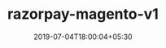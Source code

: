---
title: "razorpay-magento-v1"
date: 2019-07-04T18:00:04+05:30
type: "organisations"
org_name: "Razorpay"
repo_desc: "Razorpay Payment Extension for Magento 1.x"
repo_link: https://github.com/razorpay/razorpay-magento-v1
---